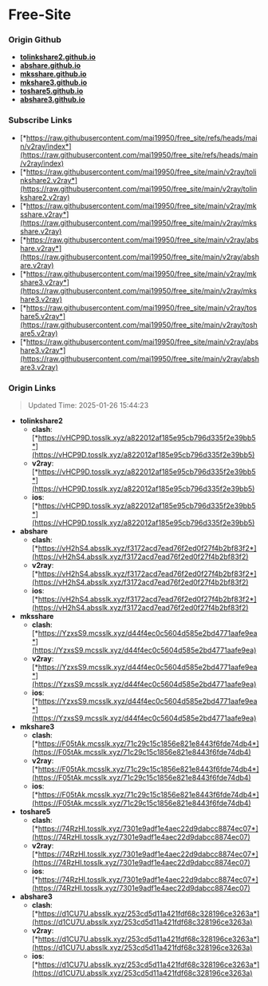# Free-Site

### Origin Github

- [**tolinkshare2.github.io**](https://github.com/tolinkshare2/tolinkshare2.github.io)
- [**abshare.github.io**](https://github.com/abshare/abshare.github.io)
- [**mksshare.github.io**](https://github.com/mksshare/mksshare.github.io)
- [**mkshare3.github.io**](https://github.com/mkshare3/mkshare3.github.io)
- [**toshare5.github.io**](https://github.com/toshare5/toshare5.github.io)
- [**abshare3.github.io**](https://github.com/abshare3/abshare3.github.io)

### Subscribe Links

- [*https://raw.githubusercontent.com/mai19950/free_site/refs/heads/main/v2ray/index*](https://raw.githubusercontent.com/mai19950/free_site/refs/heads/main/v2ray/index)
- [*https://raw.githubusercontent.com/mai19950/free_site/main/v2ray/tolinkshare2.v2ray*](https://raw.githubusercontent.com/mai19950/free_site/main/v2ray/tolinkshare2.v2ray)
- [*https://raw.githubusercontent.com/mai19950/free_site/main/v2ray/mksshare.v2ray*](https://raw.githubusercontent.com/mai19950/free_site/main/v2ray/mksshare.v2ray)
- [*https://raw.githubusercontent.com/mai19950/free_site/main/v2ray/abshare.v2ray*](https://raw.githubusercontent.com/mai19950/free_site/main/v2ray/abshare.v2ray)
- [*https://raw.githubusercontent.com/mai19950/free_site/main/v2ray/mkshare3.v2ray*](https://raw.githubusercontent.com/mai19950/free_site/main/v2ray/mkshare3.v2ray)
- [*https://raw.githubusercontent.com/mai19950/free_site/main/v2ray/toshare5.v2ray*](https://raw.githubusercontent.com/mai19950/free_site/main/v2ray/toshare5.v2ray)
- [*https://raw.githubusercontent.com/mai19950/free_site/main/v2ray/abshare3.v2ray*](https://raw.githubusercontent.com/mai19950/free_site/main/v2ray/abshare3.v2ray)

### Origin Links

> Updated Time: 2025-01-26 15:44:23

- **tolinkshare2**
  - **clash**: [*https://vHCP9D.tosslk.xyz/a822012af185e95cb796d335f2e39bb5*](https://vHCP9D.tosslk.xyz/a822012af185e95cb796d335f2e39bb5)
  - **v2ray**: [*https://vHCP9D.tosslk.xyz/a822012af185e95cb796d335f2e39bb5*](https://vHCP9D.tosslk.xyz/a822012af185e95cb796d335f2e39bb5)
  - **ios**: [*https://vHCP9D.tosslk.xyz/a822012af185e95cb796d335f2e39bb5*](https://vHCP9D.tosslk.xyz/a822012af185e95cb796d335f2e39bb5)
- **abshare**
  - **clash**: [*https://vH2hS4.absslk.xyz/f3172acd7ead76f2ed0f27f4b2bf83f2*](https://vH2hS4.absslk.xyz/f3172acd7ead76f2ed0f27f4b2bf83f2)
  - **v2ray**: [*https://vH2hS4.absslk.xyz/f3172acd7ead76f2ed0f27f4b2bf83f2*](https://vH2hS4.absslk.xyz/f3172acd7ead76f2ed0f27f4b2bf83f2)
  - **ios**: [*https://vH2hS4.absslk.xyz/f3172acd7ead76f2ed0f27f4b2bf83f2*](https://vH2hS4.absslk.xyz/f3172acd7ead76f2ed0f27f4b2bf83f2)
- **mksshare**
  - **clash**: [*https://YzxsS9.mcsslk.xyz/d44f4ec0c5604d585e2bd4771aafe9ea*](https://YzxsS9.mcsslk.xyz/d44f4ec0c5604d585e2bd4771aafe9ea)
  - **v2ray**: [*https://YzxsS9.mcsslk.xyz/d44f4ec0c5604d585e2bd4771aafe9ea*](https://YzxsS9.mcsslk.xyz/d44f4ec0c5604d585e2bd4771aafe9ea)
  - **ios**: [*https://YzxsS9.mcsslk.xyz/d44f4ec0c5604d585e2bd4771aafe9ea*](https://YzxsS9.mcsslk.xyz/d44f4ec0c5604d585e2bd4771aafe9ea)
- **mkshare3**
  - **clash**: [*https://F05tAk.mcsslk.xyz/71c29c15c1856e821e8443f6fde74db4*](https://F05tAk.mcsslk.xyz/71c29c15c1856e821e8443f6fde74db4)
  - **v2ray**: [*https://F05tAk.mcsslk.xyz/71c29c15c1856e821e8443f6fde74db4*](https://F05tAk.mcsslk.xyz/71c29c15c1856e821e8443f6fde74db4)
  - **ios**: [*https://F05tAk.mcsslk.xyz/71c29c15c1856e821e8443f6fde74db4*](https://F05tAk.mcsslk.xyz/71c29c15c1856e821e8443f6fde74db4)
- **toshare5**
  - **clash**: [*https://74RzHI.tosslk.xyz/7301e9adf1e4aec22d9dabcc8874ec07*](https://74RzHI.tosslk.xyz/7301e9adf1e4aec22d9dabcc8874ec07)
  - **v2ray**: [*https://74RzHI.tosslk.xyz/7301e9adf1e4aec22d9dabcc8874ec07*](https://74RzHI.tosslk.xyz/7301e9adf1e4aec22d9dabcc8874ec07)
  - **ios**: [*https://74RzHI.tosslk.xyz/7301e9adf1e4aec22d9dabcc8874ec07*](https://74RzHI.tosslk.xyz/7301e9adf1e4aec22d9dabcc8874ec07)
- **abshare3**
  - **clash**: [*https://d1CU7U.absslk.xyz/253cd5d11a421fdf68c328196ce3263a*](https://d1CU7U.absslk.xyz/253cd5d11a421fdf68c328196ce3263a)
  - **v2ray**: [*https://d1CU7U.absslk.xyz/253cd5d11a421fdf68c328196ce3263a*](https://d1CU7U.absslk.xyz/253cd5d11a421fdf68c328196ce3263a)
  - **ios**: [*https://d1CU7U.absslk.xyz/253cd5d11a421fdf68c328196ce3263a*](https://d1CU7U.absslk.xyz/253cd5d11a421fdf68c328196ce3263a)
